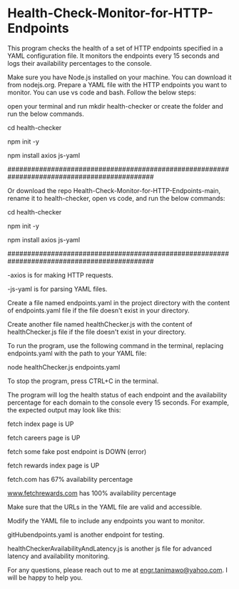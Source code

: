 # Health-Check-Monitor-for-HTTP-Endpoints

This program checks the health of a set of HTTP endpoints specified in a YAML configuration file. It monitors the endpoints every 15 seconds and logs their availability percentages to the console.

Make sure you have Node.js installed on your machine. You can download it from nodejs.org.
Prepare a YAML file with the HTTP endpoints you want to monitor. You can use vs code and bash. Follow the below steps:


open your terminal and run mkdir health-checker or create the folder and run the below commands.

cd health-checker

npm init -y

npm install axios js-yaml

#############################################################################################

Or download the repo Health-Check-Monitor-for-HTTP-Endpoints-main, rename it to health-checker, open vs code, and run the below commands:


cd health-checker

npm init -y

npm install axios js-yaml

#############################################################################################

-axios is for making HTTP requests.

-js-yaml is for parsing YAML files.

Create a file named endpoints.yaml in the project directory with the content of endpoints.yaml file if the file doesn't exist in your directory.

Create another file named healthChecker.js with the content of healthChecker.js file if the file doesn't exist in your directory.

To run the program, use the following command in the terminal, replacing endpoints.yaml with the path to your YAML file:

node healthChecker.js endpoints.yaml

To stop the program, press CTRL+C in the terminal.

The program will log the health status of each endpoint and the availability percentage for each domain to the console every 15 seconds. For example, the expected output may look like this:

fetch index page is UP

fetch careers page is UP

fetch some fake post endpoint is DOWN (error)

fetch rewards index page is UP

fetch.com has 67% availability percentage

www.fetchrewards.com has 100% availability percentage

Make sure that the URLs in the YAML file are valid and accessible.

Modify the YAML file to include any endpoints you want to monitor.

gitHubendpoints.yaml is another endpoint for testing.

healthCheckerAvailabilityAndLatency.js is another js file for advanced latency and availability monitoring.

For any questions, please reach out to me at engr.tanimawo@yahoo.com. I will be happy to help you.
